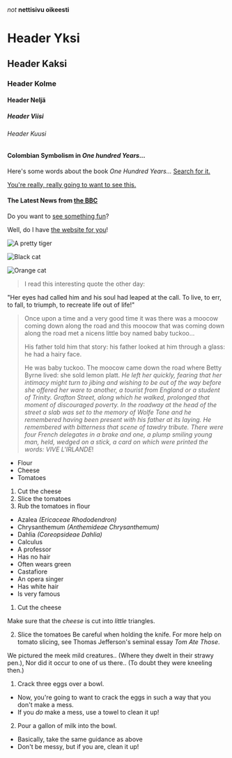 ## <Eetu Tarvainen>
_not_
**nettisivu oikeesti**
# Header Yksi
## Header Kaksi
### Header Kolme
#### Header Neljä
##### Header Viisi
###### Header Kuusi

 
#### Colombian Symbolism in _One hundred Years..._

Here's some words about the book _One Hundred Years..._
[Search for it.](www.google.com)

[You're really, really going to want to see this.](www.dailykitten.com)

#### The Latest News from [the BBC](www.bbc.com/news:)


Do you want to [see something fun](www.zombo.com;)?

Well, do I have [the website for you](www.stumbleupon.com)!


![A pretty tiger](https://upload.wikimedia.org/wikipedia/commons/5/56/Tiger.50.jpg)


![Black cat](https://upload.wikimedia.org/wikipedia/commons/a/a3/81_INF_DIV_SSI.jpg)


![Orange cat](http://icons.iconarchive.com/icons/google/noto-emoji-animals-nature/256/22221-cat-icon.png)


>I read this interesting quote the other day:

"Her eyes had called him and his soul had leaped at the call. To live, to err, to fall, to triumph, to recreate life out of life!"
>Once upon a time and a very good time it was there was a moocow coming down along the road and this moocow that was coming down along the road met a nicens little boy named baby tuckoo...
>
>His father told him that story: his father looked at him through a glass: he had a hairy face.
>
>He was baby tuckoo. The moocow came down the road where Betty Byrne lived: she sold lemon platt.
>_He left her quickly, fearing that her intimacy might turn to jibing and wishing to be out of the way before she offered her ware to another, a tourist from England or a student of Trinity. Grafton Street, along which he walked, prolonged that moment of discouraged poverty. In the roadway at the head of the street a slab was set to the memory of Wolfe Tone and he remembered having been present with his father at its laying. He remembered with bitterness that scene of tawdry tribute. There were four French delegates in a brake and one, a plump smiling young man, held, wedged on a stick, a card on which were printed the words: VIVE L'IRLANDE_!




* Flour
* Cheese
* Tomatoes

1. Cut the cheese
2. Slice the tomatoes
3. Rub the tomatoes in flour
* Azalea _(Ericaceae Rhododendron)_
* Chrysanthemum _(Anthemideae Chrysanthemum)_
* Dahlia _(Coreopsideae Dahlia)_
* Calculus
 *  A professor
 *  Has no hair 
 *  Often wears green
* Castafiore 
 * An opera singer
 * Has white hair 
 * Is very famous
 1. Cut the cheese
   
Make sure that the _cheese_ is cut into _little_ triangles.


2. Slice the tomatoes
     Be careful when holding the knife.
     For more help on tomato slicing, see Thomas Jefferson's seminal essay _Tom Ate Those_.
     

We pictured the meek mild creatures.. (Where
they dwelt in their strawy pen.),
Nor did it occur to one of us there..
(To doubt they were kneeling then.)
1. Crack three eggs over a bowl.
 * Now, you're going to want to crack the eggs in such a way that you don't make a mess.
 * If you _do_ make a mess, use a towel to clean it up!

2. Pour a gallon of milk into the bowl.
 * Basically, take the same guidance as above 
 * Don't be messy, but if you are, clean it up!
